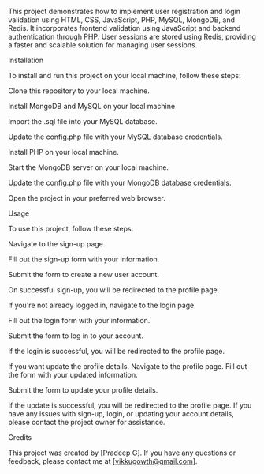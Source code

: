 
This project demonstrates how to implement user registration and login validation using HTML, CSS, JavaScript, PHP, MySQL, MongoDB, and Redis. It incorporates frontend validation using JavaScript and backend authentication through PHP. User sessions are stored using Redis, providing a faster and scalable solution for managing user sessions.

Installation

To install and run this project on your local machine, follow these steps:

Clone this repository to your local machine.

Install MongoDB and MySQL on your local machine

Import the .sql file into your MySQL database.

Update the config.php file with your MySQL database credentials.

Install PHP on your local machine.

Start the MongoDB server on your local machine.

Update the config.php file with your MongoDB database credentials.

Open the project in your preferred web browser.

Usage

To use this project, follow these steps:

Navigate to the sign-up page.

Fill out the sign-up form with your information.

Submit the form to create a new user account.

On successful sign-up, you will be redirected to the profile page.

If you're not already logged in, navigate to the login page.

Fill out the login form with your information.

Submit the form to log in to your account.

If the login is successful, you will be redirected to the profile page.

If you want update the profile details. Navigate to the profile page. Fill out the form with your updated information. 

Submit the form to update your profile details.

If the update is successful, you will be redirected to the profile page. If you have any issues with sign-up, login, or updating your account details, please contact the project owner for assistance.

Credits

This project was created by [Pradeep G]. If you have any questions or feedback, please contact me at [vikkugowth@gmail.com].

